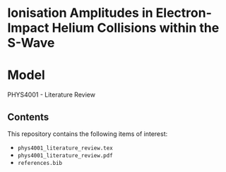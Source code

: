 # Ionisation Amplitudes in Electron-Impact Helium Collisions within the S-Wave
# Model


PHYS4001 - Literature Review

## Contents

This repository contains the following items of interest:
- `phys4001_literature_review.tex`
- `phys4001_literature_review.pdf`
- `references.bib`
